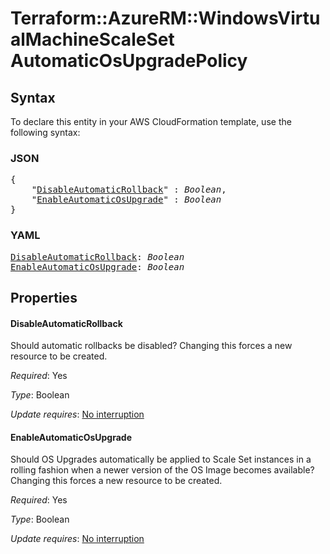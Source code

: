 # Terraform::AzureRM::WindowsVirtualMachineScaleSet AutomaticOsUpgradePolicy

## Syntax

To declare this entity in your AWS CloudFormation template, use the following syntax:

### JSON

<pre>
{
    "<a href="#disableautomaticrollback" title="DisableAutomaticRollback">DisableAutomaticRollback</a>" : <i>Boolean</i>,
    "<a href="#enableautomaticosupgrade" title="EnableAutomaticOsUpgrade">EnableAutomaticOsUpgrade</a>" : <i>Boolean</i>
}
</pre>

### YAML

<pre>
<a href="#disableautomaticrollback" title="DisableAutomaticRollback">DisableAutomaticRollback</a>: <i>Boolean</i>
<a href="#enableautomaticosupgrade" title="EnableAutomaticOsUpgrade">EnableAutomaticOsUpgrade</a>: <i>Boolean</i>
</pre>

## Properties

#### DisableAutomaticRollback

Should automatic rollbacks be disabled? Changing this forces a new resource to be created.

_Required_: Yes

_Type_: Boolean

_Update requires_: [No interruption](https://docs.aws.amazon.com/AWSCloudFormation/latest/UserGuide/using-cfn-updating-stacks-update-behaviors.html#update-no-interrupt)

#### EnableAutomaticOsUpgrade

Should OS Upgrades automatically be applied to Scale Set instances in a rolling fashion when a newer version of the OS Image becomes available? Changing this forces a new resource to be created.

_Required_: Yes

_Type_: Boolean

_Update requires_: [No interruption](https://docs.aws.amazon.com/AWSCloudFormation/latest/UserGuide/using-cfn-updating-stacks-update-behaviors.html#update-no-interrupt)

